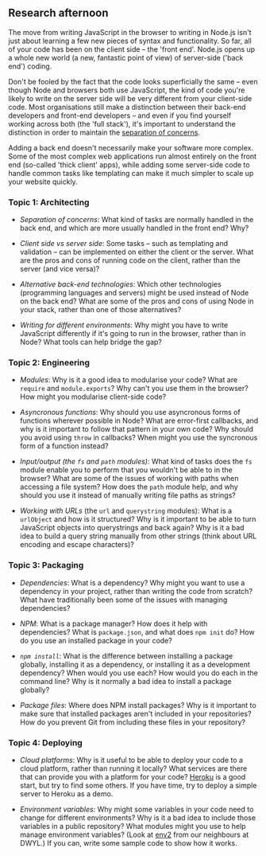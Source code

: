 ## Research afternoon

The move from writing JavaScript in the browser to writing in Node.js isn't just about learning a few new pieces of syntax and functionality. So far, all of your code has been on the client side – the 'front end'. Node.js opens up a whole new world (a new, fantastic point of view) of server-side ('back end') coding. 

Don't be fooled by the fact that the code looks superficially the same – even though Node and browsers both use JavaScript, the kind of code you're likely to write on the server side will be very different from your client-side code. Most organisations still make a distinction between their back-end developers and front-end developers – and even if you find yourself working across both (the 'full stack'), it's important to understand the distinction in order to maintain the [separation of concerns](https://en.wikipedia.org/wiki/Separation_of_concerns).

Adding a back end doesn't necessarily make your software more complex. Some of the most complex web applications run almost entirely on the front end (so-called 'thick client' apps), while adding some server-side code to handle common tasks like templating can make it much simpler to scale up your website quickly.


### Topic 1: Architecting

- *Separation of concerns*: What kind of tasks are normally handled in the back end, and which are more usually handled in the front end? Why?

- *Client side vs server side*: Some tasks – such as templating and validation – can be implemented on either the client or the server. What are the pros and cons of running code on the client, rather than the server (and vice versa)?

- *Alternative back-end technologies*: Which other technologies (programming languages and servers) might be used instead of Node on the back end? What are some of the pros and cons of using Node in your stack, rather than one of those alternatives?

- *Writing for different environments*: Why might you have to write JavaScript differently if it's going to run in the browser, rather than in Node? What tools can help bridge the gap?


### Topic 2: Engineering

- *Modules*: Why is it a good idea to modularise your code? What are `require` and `module.exports`? Why can't you use them in the browser? How might you modularise client-side code?

- *Asyncronous functions*: Why should you use asyncronous forms of functions wherever possible in Node? What are error-first callbacks, and why is it important to follow that pattern in your own code? Why should you avoid using `throw` in callbacks? When might you use the syncronous form of a function instead?

- *Input/output (the `fs` and `path` modules)*: What kind of tasks does the `fs` module enable you to perform that you wouldn't be able to in the browser? What are some of the issues of working with paths when accessing a file system? How does the `path` module help, and why should you use it instead of manually writing file paths as strings?

- *Working with URLs* (the `url` and `querystring` modules): What is a `urlObject` and how is it structured? Why is it important to be able to turn JavaScript objects into querystrings and back again? Why is it a bad idea to build a query string manually from other strings (think about URL encoding and escape characters)?


### Topic 3: Packaging

- *Dependencies*: What is a dependency? Why might you want to use a dependency in your project, rather than writing the code from scratch? What have traditionally been some of the issues with managing dependencies?

- *NPM*: What is a package manager? How does it help with dependencies? What is `package.json`, and what does `npm init` do? How do you use an installed package in your code?

- *`npm install`*: What is the difference between installing a package globally, installing it as a dependency, or installing it as a development dependency? When would you use each? How would you do each in the command line? Why is it normally a bad idea to install a package globally?

- *Package files*: Where does NPM install packages? Why is it important to make sure that installed packages aren't included in your repositories? How do you prevent Git from including these files in your repository? 


### Topic 4: Deploying

- *Cloud platforms*: Why is it useful to be able to deploy your code to a cloud platform, rather than running it locally? What services are there that can provide you with a platform for your code? [Heroku](http://www.heroku.com) is a good start, but try to find some others. If you have time, try to deploy a simple server to Heroku as a demo.

- *Environment variables*: Why might some variables in your code need to change for different environments? Why is it a bad idea to include those variables in a public repository? What modules might you use to help manage environment variables? (Look at [env2](https://github.com/dwyl/env2) from our neighbours at DWYL.) If you can, write some sample code to show how it works.